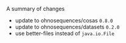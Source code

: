 A summary of changes

- update to ohnosequences/cosas `0.8.0`
- update to ohnosequences/datasets `0.2.0`
- use better-files instead of `java.io.File`
